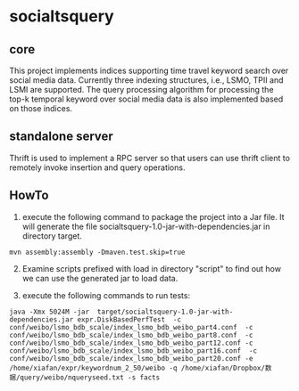 # socialtsquery

## core
This project implements indices supporting time travel keyword search over social media data. Currently three indexing structures, i.e., LSMO, TPII and LSMI are supported. The query processing algorithm for processing the top-k temporal keyword over social media data is also implemented based on those indices.

## standalone server
Thrift is used to implement a RPC server so that users can use thrift client to remotely invoke insertion and query operations.


## HowTo
1. execute the following command to package the project into a  Jar file. It will generate the file socialtsquery-1.0-jar-with-dependencies.jar in directory target.
```
mvn assembly:assembly -Dmaven.test.skip=true
```

2.  Examine scripts prefixed with load in directory "script" to find out how we can use the generated jar to load data.

3. execute the following commands to run tests:
```
java -Xmx 5024M -jar  target/socialtsquery-1.0-jar-with-dependencies.jar expr.DiskBasedPerfTest  -c conf/weibo/lsmo_bdb_scale/index_lsmo_bdb_weibo_part4.conf  -c conf/weibo/lsmo_bdb_scale/index_lsmo_bdb_weibo_part8.conf  -c conf/weibo/lsmo_bdb_scale/index_lsmo_bdb_weibo_part12.conf -c conf/weibo/lsmo_bdb_scale/index_lsmo_bdb_weibo_part16.conf  -c conf/weibo/lsmo_bdb_scale/index_lsmo_bdb_weibo_part20.conf -e /home/xiafan/expr/keywordnum_2_50/weibo -q /home/xiafan/Dropbox/数据/query/weibo/nqueryseed.txt -s facts
```